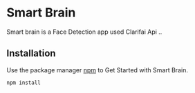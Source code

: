 # Smart Brain

Smart brain is a Face Detection app used Clarifai Api ..

## Installation

Use the package manager [npm](https://www.npmjs.com/) to Get Started with Smart Brain.

```bash
npm install
```

